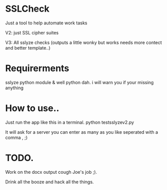 # SSLCheck
Just a tool to help automate work tasks

V2: just SSL cipher suites

V3: All sslyze checks (outputs a little wonky but works needs more contect and better template..)
# Requirerments
sslyze python module & well python dah. i will warn you if your missing anything
# How to use..
Just run the app like this in a terminal.
python testsslyzev2.py

It will ask for a server you can enter as many as you like seperated with a comma , ;)
# TODO.
Work on the docx output cough Joe's job ;).

Drink all the booze and hack all the things.
